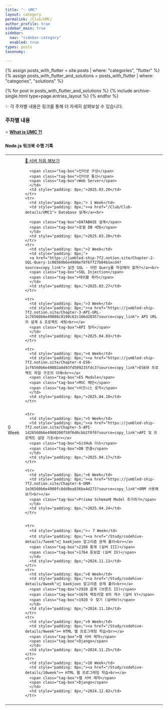 ```yaml
---
title: "✨ UMC"
layout: category
permalink: /Club/UMC/
author_profile: true
sidebar_main: true
sidebar:
  nav: "sidebar-category"
  enabled: true
types: posts
taxonomy:

---
```


{% assign posts_with_flutter = site.posts | where: "categories", "flutter" %}
{% assign posts_with_flutter_and_solutions = posts_with_flutter | where: "categories", "solutions" %}

{% for post in posts_with_flutter_and_solutions %}
  {% include archive-single.html type=page.entries_layout %}
{% endfor %}


✨ 각 주차별 내용은 링크를 통해 더 자세히 살펴보실 수 있습니다.<br>  


### 주차별 내용

⭐  **[What is UMC ?!](/Club/Club-details/UMC)**  

#### Node.js 워크북 수행 기록

<table style="width: 100%; border-collapse: collapse; text-align: left; font-size: 14px;">
  <tbody>
    <tr>
      <td style="padding: 8px;"> 0 Week</td>
      <td style="padding: 8px;"><a href="/Club/Club-details/UMC0">📝 서버 처음 해보기</a><br>

      <span class="tag-box">인터넷 구성</span>
      <span class="tag-box">인터넷 통신</span>
      <span class="tag-box">Web Server</span>
      </td>
      <td style="padding: 8px;">2025.03.20</td>
    </tr>
    <tr>
      <td style="padding: 8px;"> 1 Week</td>
      <td style="padding: 8px;"><a href="/Club/Club-details/UMC1"> Database 설계</a><br>

      <span class="tag-box">DATABASE 설계</span>
      <span class="tag-box">로컬 DB 세팅</span>
      </td>
      <td style="padding: 8px;">2025.03.20</td>
    </tr>
    <tr>
      <td style="padding: 8px;">2 Week</td>
      <td style="padding: 8px;">
      <a href="https://jumbled-ship-7f2.notion.site/Chapter-2-SQL-Query-1c06560b6e4980ef8f6ff27b04b1ecd4?source=copy_link"> 실전 SQL - 어떤 Query를 작성해야 할까?</a><br>
      <span class="tag-box">SQL Injection</span>
      <span class="tag-box">테이블 쿼리</span>
      </td>
      <td style="padding: 8px;">2025.03.27</td>
    </tr>
    
    <tr>
      <td style="padding: 8px;">3 Week</td>
      <td style="padding: 8px;"><a href="https://jumbled-ship-7f2.notion.site/Chapter-3-API-URL-1c76560b6e49808c8190c62c166d2835?source=copy_link"> API URL의 설계 & 프로젝트 세팅<br></a>      
      <span class="tag-box">API 정리</span>
      </td>
      <td style="padding: 8px;">2025.04.03</td>
    </tr>
    
    <tr>
      <td style="padding: 8px;">4 Week</td>
      <td style="padding: 8px;"><a href="https://jumbled-ship-7f2.notion.site/Chapter-4-ES6-1cf6560b6e49802a8d93fd509235fdc3?source=copy_link">ES6와 프로젝트 파일 구조의 이해<br></a>
      <span class="tag-box">ES Module</span>
      <span class="tag-box">MVC 패턴</span>
      <span class="tag-box">비즈니스 로직</span>
      </td>
      <td style="padding: 8px;">2025.04.10</td>
    </tr>

    
    <tr>
      <td style="padding: 8px;">5 Week</td>
      <td style="padding: 8px;"><a href="https://jumbled-ship-7f2.notion.site/Chapter-5-API-1d26560b6e4980208f58f6d6cbb2f0f0?source=copy_link">API 및 프로젝트 설정 기초<br></a>
      <span class="tag-box">GitHub 이슈</span>
      <span class="tag-box">DB 연결</span>
      </td>
      <td style="padding: 8px;">2025.04.17</td>
    </tr>
    
    <tr>
      <td style="padding: 8px;">6 Week</td>
      <td style="padding: 8px;"><a href="https://jumbled-ship-7f2.notion.site/Chapter-6-ORM-1e36560b6e4980fc8dd8ea836ba4d273?source=copy_link">ORM 사용해보기<br></a>      
      <span class="tag-box">Prisma Schema에 Model 추가하기</span>
      </td>
      <td style="padding: 8px;">2025.04.24</td>
    </tr>

    
    <tr>
      <td style="padding: 8px;">⭐ 7 Week</td>
      <td style="padding: 8px;"><a href="/Study/codehive-details/7week">📝 baekjoon 알고리즘 문제 풀이<br></a>
      <span class="tag-box">2108 통계 (실버 III)</span>
      <span class="tag-box">1764 듣보잡 (실버 IV)</span>
      </td>
      <td style="padding: 8px;">2024.11.11</td>
    </tr>
    <tr>
      <td style="padding: 8px;">8 Week</td>
      <td style="padding: 8px;"><a href="/Study/codehive-details/8week">📝 baekjoon 알고리즘 문제 풀이<br></a>
      <span class="tag-box">2920 음계 (브론즈 II)</span>
      <span class="tag-box">1676 팩토리얼 0의 개수 (실버 V)</span>
      <span class="tag-box">1920 수 찾기 (실버Ⅳ)</span>
      </td>
      <td style="padding: 8px;">2024.11.18</td>
    </tr>
    <tr>
      <td style="padding: 8px;">9 Week</td>
      <td style="padding: 8px;"><a href="/Study/codehive-details/9week">⌨️ HTML 웹 프로그래밍 학습<br></a>
      <span class="tag-box">웹 서버 제작</span>
      <span class="tag-box">Django</span>
      </td>
      <td style="padding: 8px;">2024.11.25</td>
    </tr>
    <tr>
      <td style="padding: 8px;">10 Week</td>
      <td style="padding: 8px;"><a href="/Study/codehive-details/10week">⌨️ HTML 웹 프로그래밍 학습<br></a>
      <span class="tag-box">웹 서버 제작</span>
      <span class="tag-box">Django</span>
      </td>
      <td style="padding: 8px;">2024.12.02</td>
    </tr>
  </tbody>
</table>

<br/>
